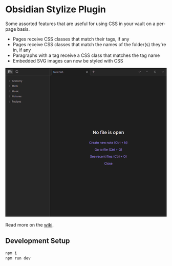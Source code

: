# Obsidian Stylize Plugin

Some assorted features that are useful for using CSS in your vault on a per-page basis.

- Pages receive CSS classes that match their tags, if any
- Pages receive CSS classes that match the names of the folder(s) they're in, if any
- Paragraphs with a tag receive a CSS class that matches the tag name
- Embedded SVG images can now be styled with CSS

![Plugin example animation](assets/BasicExample.gif)

Read more on the [wiki](https://github.com/Mangiola/obsidian-stylize/wiki).

## Development Setup

```
npm i
npm run dev
```